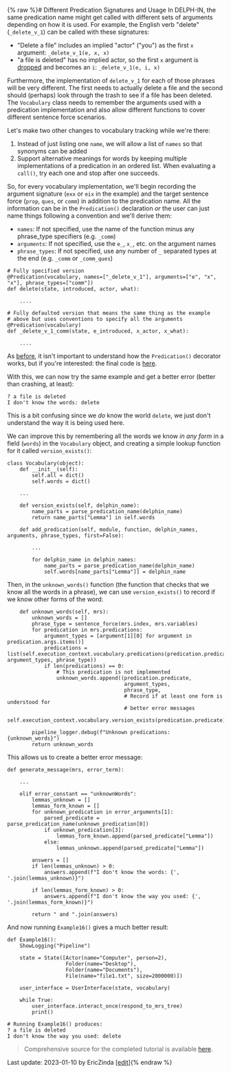 {% raw %}# Different Predication Signatures and Usage
In DELPH-IN, the same predication name might get called with different sets of arguments depending on how it is used. For example, the English verb "delete" (`_delete_v_1`) can be called with these signatures:

- "Delete a file" includes an implied "actor" ("you") as the first `x` argument: `_delete_v_1(e, x, x)`
- "a file is deleted" has no implied actor, so the first `x` argument is [dropped](https://blog.inductorsoftware.com/docsproto/howto/devhowto/devhowtoMRS) and becomes an `i`: `_delete_v_1(e, i, x)`

Furthermore, the implementation of `delete_v_1` for each of those phrases will be very different. The first needs to actually delete a file and the second should (perhaps) look through the trash to see if a file has been deleted. The `Vocabulary` class needs to remember the arguments used with a predication implementation and also allow different functions to cover different sentence force scenarios.

Let's make two other changes to vocabulary tracking while we're there: 
1. Instead of just listing one `name`, we will allow a list of `names` so that synonyms can be added
2. Support alternative meanings for words by keeping multiple implementations of a predication in an ordered list. When evaluating a `call()`, try each one and stop after one succeeds.

So, for every vocabulary implementation, we'll begin recording the argument signature (`exx` or `eix` in the example) and the target sentence force (`prop`, `ques`, or `comm`) in addition to the predication name. All the information can be in the `Predication()` declaration *or* the user can just name things following a convention and we'll derive them:
- `names`: If not specified, use the name of the function minus any phrase_type specifiers (e.g. `_comm`)
- `arguments`: If not specified, use the `e_`, `x_`, etc. on the argument names
- `phrase_types`: If not specified, use any number of `_` separated types at the end (e.g. `_comm` or `_comm_ques`)

```
# Fully specified version
@Predication(vocabulary, names=["_delete_v_1"], arguments=["e", "x", "x"], phrase_types=["comm"])
def delete(state, introduced, actor, what):
    
    ....

# Fully defaulted version that means the same thing as the example
# above but uses conventions to specify all the arguments
@Predication(vocabulary)
def _delete_v_1_comm(state, e_introduced, x_actor, x_what):
    
    ....
```

As [before](https://blog.inductorsoftware.com/docsproto/howto/devhowto/devhowtoMRSToPython), it isn't important to understand how the `Predication()` decorator works, but if you're interested: the final code is [here](https://github.com/EricZinda/Perplexity/blob/main/perplexity/vocabulary.py).

With this, we can now try the same example and get a better error (better than crashing, at least):

```
? a file is deleted
I don't know the words: delete
```

This is a bit confusing since we *do* know the world `delete`, we just don't understand the way it is being used here. 

We can improve this by remembering all the words we know *in any form* in a field (`words`) in the `Vocabulary` object, and creating a simple lookup function for it called `version_exists()`:

```
class Vocabulary(object):
    def __init__(self):
        self.all = dict()
        self.words = dict()

    ...
    
    def version_exists(self, delphin_name):
        name_parts = parse_predication_name(delphin_name)
        return name_parts["Lemma"] in self.words

    def add_predication(self, module, function, delphin_names, arguments, phrase_types, first=False):
        
        ...
        
        for delphin_name in delphin_names:
            name_parts = parse_predication_name(delphin_name)
            self.words[name_parts["Lemma"]] = delphin_name

```

Then, in the `unknown_words()` function (the function that checks that we know all the words in a phrase), we can use `version_exists()` to record if we know other forms of the word:

```
    def unknown_words(self, mrs):
        unknown_words = []
        phrase_type = sentence_force(mrs.index, mrs.variables)
        for predication in mrs.predications:
            argument_types = [argument[1][0] for argument in predication.args.items()]
            predications = list(self.execution_context.vocabulary.predications(predication.predicate, argument_types, phrase_type))
            if len(predications) == 0:
                # This predication is not implemented
                unknown_words.append((predication.predicate,
                                      argument_types,
                                      phrase_type,
                                      # Record if at least one form is understood for
                                      # better error messages
                                      self.execution_context.vocabulary.version_exists(predication.predicate)))

        pipeline_logger.debug(f"Unknown predications: {unknown_words}")
        return unknown_words
```

This allows us to create a better error message:

```
def generate_message(mrs, error_term):
    
    ...
    
    elif error_constant == "unknownWords":
        lemmas_unknown = []
        lemmas_form_known = []
        for unknown_predication in error_arguments[1]:
            parsed_predicate = parse_predication_name(unknown_predication[0])
            if unknown_predication[3]:
                lemmas_form_known.append(parsed_predicate["Lemma"])
            else:
                lemmas_unknown.append(parsed_predicate["Lemma"])

        answers = []
        if len(lemmas_unknown) > 0:
            answers.append(f"I don't know the words: {', '.join(lemmas_unknown)}")

        if len(lemmas_form_known) > 0:
            answers.append(f"I don't know the way you used: {', '.join(lemmas_form_known)}")

        return " and ".join(answers)
```

And now running `Example16()` gives a much better result:

```
def Example16():
    ShowLogging("Pipeline")

    state = State([Actor(name="Computer", person=2),
                   Folder(name="Desktop"),
                   Folder(name="Documents"),
                   File(name="file1.txt", size=2000000)])

    user_interface = UserInterface(state, vocabulary)

    while True:
        user_interface.interact_once(respond_to_mrs_tree)
        print()
        
# Running Example16() produces:
? a file is deleted
I don't know the way you used: delete
```

> Comprehensive source for the completed tutorial is available [here](https://github.com/EricZinda/Perplexity).


Last update: 2023-01-10 by EricZinda [[edit](https://github.com/ericzinda/Perplexity/edit/main/docs/devhowto/devhowtoPredicationArgumentsAndUsage.md)]{% endraw %}